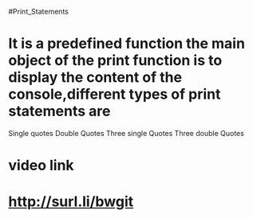 #Print_Statements
# It is a predefined function the main object of the print function is to display the content of the console,different types of print statements are
Single quotes
Double Quotes
Three single Quotes
Three double Quotes


# video link
# http://surl.li/bwgit

